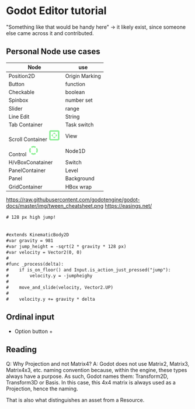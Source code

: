 # Godot Editor tutorial
"Something like that would be handy here" -> it likely exist, since someone else came across it and contributed.

## Personal Node use cases

Node | use
--- | ---
Position2D | Origin Marking
Button | function
Checkable | boolean
Spinbox | number set
Slider | range
Line Edit | String
Tab Container | Task switch
Scroll Container ![icon](https://raw.githubusercontent.com/godotengine/godot/master/editor/icons/ScrollContainer.svg) | View
Control ![icon](https://raw.githubusercontent.com/godotengine/godot/master/editor/icons/Control.svg) | Node1D
H/vBoxConatainer | Switch
PanelContainer | Level
Panel | Background
GridContainer | HBox wrap

<https://raw.githubusercontent.com/godotengine/godot-docs/master/img/tween_cheatsheet.png>
<https://easings.net/>

```
# 128 px high jump!


#extends KinematicBody2D
#var gravity = 981
#var jump_height = -sqrt(2 * gravity * 128 px)
#var velocity = Vector2(0, 0)
#
#func _process(delta):
#    if is_on_floor() and Input.is_action_just_pressed("jump"):
#        velocity.y = -jumpheighy
#
#    move_and_slide(velocity, Vector2.UP)
#
#    velocity.y += gravity * delta
```

## Ordinal input
- Option button +

## Reading 
Q: Why Projection and not Matrix4?
A: Godot does not use Matrix2, Matrix3, Matrix4x3, etc. naming convention because, within the engine, these types always have a purpose. As such, Godot names them: Transform2D, Transform3D or Basis. In this case, this 4x4 matrix is always used as a Projection, hence the naming.

That is also what distinguishes an asset from a Resource.
